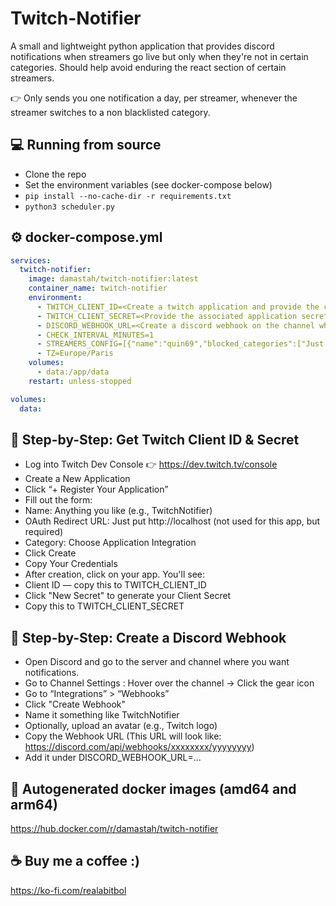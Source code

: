 # Twitch-Notifier

A small and lightweight python application that provides discord notifications when streamers go live but only when they're not in certain categories.
Should help avoid enduring the react section of certain streamers.

👉 Only sends you one notification a day, per streamer, whenever the streamer switches to a non blacklisted category.

## 💻 Running from source
- Clone the repo
- Set the environment variables (see docker-compose below)
- ```pip install --no-cache-dir -r requirements.txt```
- ```python3 scheduler.py``` 

## ⚙️ docker-compose.yml

``` yaml
services:
  twitch-notifier:
    image: damastah/twitch-notifier:latest
    container_name: twitch-notifier
    environment:
      - TWITCH_CLIENT_ID=<Create a twitch application and provide the client ID>
      - TWITCH_CLIENT_SECRET=<Provide the associated application secret>
      - DISCORD_WEBHOOK_URL=<Create a discord webhook on the channel where you want the notifications posted and set it here>
      - CHECK_INTERVAL_MINUTES=1
      - STREAMERS_CONFIG=[{"name":"quin69","blocked_categories":["Just Chatting","Special Events","Path of Exile"]},{"name":"streamer2","blocked_categories":["Just Chatting","Category 2","Category 3"]}]
      - TZ=Europe/Paris
    volumes:
      - data:/app/data
    restart: unless-stopped

volumes:
  data:
```

## 🔧 Step-by-Step: Get Twitch Client ID & Secret

- Log into Twitch Dev Console 👉 https://dev.twitch.tv/console
- Create a New Application
- Click “+ Register Your Application”
- Fill out the form:
 - Name: Anything you like (e.g., TwitchNotifier)
 - OAuth Redirect URL: Just put http://localhost (not used for this app, but required)
 - Category: Choose Application Integration
 - Click Create
- Copy Your Credentials
- After creation, click on your app. You'll see:
 - Client ID — copy this to TWITCH_CLIENT_ID
 - Click "New Secret" to generate your Client Secret
 - Copy this to TWITCH_CLIENT_SECRET

## 🔧 Step-by-Step: Create a Discord Webhook

- Open Discord and go to the server and channel where you want notifications.
- Go to Channel Settings : Hover over the channel → Click the gear icon
- Go to “Integrations” > “Webhooks”
- Click "Create Webhook"
- Name it something like TwitchNotifier
- Optionally, upload an avatar (e.g., Twitch logo)
- Copy the Webhook URL (This URL will look like: https://discord.com/api/webhooks/xxxxxxxx/yyyyyyyy)
- Add it under DISCORD_WEBHOOK_URL=...

## 🤖 Autogenerated docker images (amd64 and arm64)
https://hub.docker.com/r/damastah/twitch-notifier

## ☕ Buy me a coffee :)
https://ko-fi.com/realabitbol
